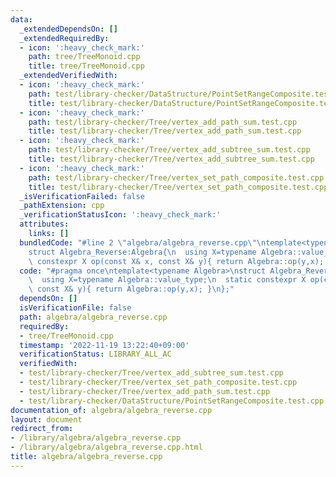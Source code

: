 ```yaml
---
data:
  _extendedDependsOn: []
  _extendedRequiredBy:
  - icon: ':heavy_check_mark:'
    path: tree/TreeMonoid.cpp
    title: tree/TreeMonoid.cpp
  _extendedVerifiedWith:
  - icon: ':heavy_check_mark:'
    path: test/library-checker/DataStructure/PointSetRangeComposite.test.cpp
    title: test/library-checker/DataStructure/PointSetRangeComposite.test.cpp
  - icon: ':heavy_check_mark:'
    path: test/library-checker/Tree/vertex_add_path_sum.test.cpp
    title: test/library-checker/Tree/vertex_add_path_sum.test.cpp
  - icon: ':heavy_check_mark:'
    path: test/library-checker/Tree/vertex_add_subtree_sum.test.cpp
    title: test/library-checker/Tree/vertex_add_subtree_sum.test.cpp
  - icon: ':heavy_check_mark:'
    path: test/library-checker/Tree/vertex_set_path_composite.test.cpp
    title: test/library-checker/Tree/vertex_set_path_composite.test.cpp
  _isVerificationFailed: false
  _pathExtension: cpp
  _verificationStatusIcon: ':heavy_check_mark:'
  attributes:
    links: []
  bundledCode: "#line 2 \"algebra/algebra_reverse.cpp\"\ntemplate<typename Algebra>\n\
    struct Algebra_Reverse:Algebra{\n  using X=typename Algebra::value_type;\n  static\
    \ constexpr X op(const X& x, const X& y){ return Algebra::op(y,x); }\n};\n"
  code: "#pragma once\ntemplate<typename Algebra>\nstruct Algebra_Reverse:Algebra{\n\
    \  using X=typename Algebra::value_type;\n  static constexpr X op(const X& x,\
    \ const X& y){ return Algebra::op(y,x); }\n};"
  dependsOn: []
  isVerificationFile: false
  path: algebra/algebra_reverse.cpp
  requiredBy:
  - tree/TreeMonoid.cpp
  timestamp: '2022-11-19 13:22:40+09:00'
  verificationStatus: LIBRARY_ALL_AC
  verifiedWith:
  - test/library-checker/Tree/vertex_add_subtree_sum.test.cpp
  - test/library-checker/Tree/vertex_set_path_composite.test.cpp
  - test/library-checker/Tree/vertex_add_path_sum.test.cpp
  - test/library-checker/DataStructure/PointSetRangeComposite.test.cpp
documentation_of: algebra/algebra_reverse.cpp
layout: document
redirect_from:
- /library/algebra/algebra_reverse.cpp
- /library/algebra/algebra_reverse.cpp.html
title: algebra/algebra_reverse.cpp
---
```

